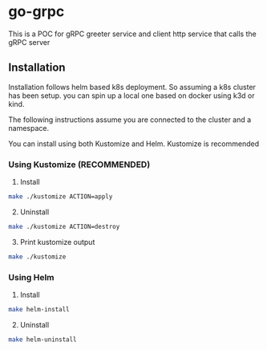 # go-grpc

This is a POC for gRPC greeter service and client http
service that calls the gRPC server

## Installation 

Installation follows helm based k8s deployment. So
assuming a k8s cluster has been setup. you can 
spin up a local one based on docker using k3d or kind. 

The following instructions assume you are connected to the 
cluster and a namespace.

You can install using both Kustomize and Helm.
Kustomize is recommended

### Using Kustomize (RECOMMENDED)

1. Install

```bash
make ./kustomize ACTION=apply
```

2. Uninstall

```bash
make ./kustomize ACTION=destroy
```

3. Print kustomize output

```bash
make ./kustomize
```

### Using Helm

1. Install

```bash
make helm-install
```

2. Uninstall

```bash
make helm-uninstall 
```
